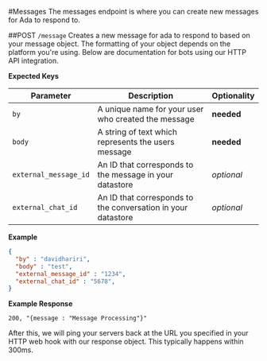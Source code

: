 #Messages
The messages endpoint is where you can create new messages for Ada to respond to.

##POST `/message`
Creates a new message for ada to respond to based on your message object. The formatting of your object depends on the platform you're using. Below are documentation for bots using our HTTP API integration.

**Expected Keys**

Parameter | Description | Optionality
--- | --- | ---
`by` | A unique name for your user who created the message | **needed**
`body` | A string of text which represents the users message | **needed**
`external_message_id` | An ID that corresponds to the message in your datastore | _optional_
`external_chat_id` | An ID that corresponds to the conversation in your datastore | _optional_

**Example**
```json
{  
  "by" : "davidhariri",
  "body" : "test",
  "external_message_id" : "1234",
  "external_chat_id" : "5678",
}
```

**Example Response**
```
200, "{message : "Message Processing"}"
```

After this, we will ping your servers back at the URL you specified in your HTTP web hook with our response object. This typically happens within 300ms.
